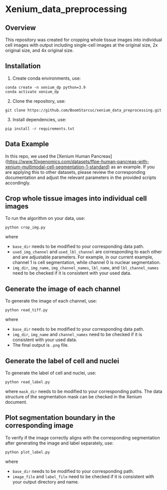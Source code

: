 # Xenium_data_preprocessing

## Overview
This repository was created for cropping whole tissue images into individual cell images with output including single-cell images at the original size, 2x original size, and 4x original size.

## Installation
1. Create conda environments, use:

``` 
conda create -n xenium_dp python=3.9
conda activate xenium_dp
```

2. Clone the repository, use:

``` 
git clone https://github.com/BoomStarcuc/xenium_data_preprocessing.git
```

3. Install dependencies, use:

```
pip install -r requirements.txt
```

## Data Example
In this repo, we used the [Xenium Human Pancreas]{https://www.10xgenomics.com/datasets/ffpe-human-pancreas-with-xenium-multimodal-cell-segmentation-1-standard} as an example. If you are applying this to other datasets, please review the corresponding documentation and adjust the relevant parameters in the provided scripts accordingly.

## Crop whole tissue images into individual cell images

To run the algorithm on your data, use:

```
python crop_img.py
```

where 

- ```base_dir``` needs to be modified to your corresponding data path.
- ```used_img_channel``` and ```used_lbl_channel``` are corresponding to each other and are adjustable parameters. For example, in our current example, channel 1 is cell segmentation, while channel 0 is nuclear segmentation.
- ```img_dir```, ```img_name```, ```img_channel_names```, ```lbl_name```, and ```lbl_channel_names``` need to be checked if it is consistent with your used data. 

## Generate the image of each channel

To generate the image of each channel, use:

```
python read_tiff.py
```

where 

- ```base_dir``` needs to be modified to your corresponding data path.
- ```img_dir```, ```img_name``` and ```channel_names``` need to be checked if it is consistent with your used data.
- The final output is ```.png``` file.

## Generate the label of cell and nuclei

To generate the label of cell and nuclei, use:

```
python read_label.py
```

where ```mask_dir``` needs to be modified to your corresponding paths. The data structure of the segmentation mask can be checked in the Xenium document.


## Plot segmentation boundary in the corresponding image

To verify if the image correctly aligns with the corresponding segmentation after generating the image and label separately, use:

```
python plot_label.py
```

where 

- ```base_dir``` needs to be modified to your corresponding path.
- ```image_file``` and ```label_file``` need to be checked if it is consistent with your output directory and name.
